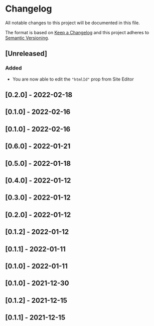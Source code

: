 # Changelog

All notable changes to this project will be documented in this file.

The format is based on [Keep a Changelog](http://keepachangelog.com/en/1.0.0/)
and this project adheres to [Semantic Versioning](http://semver.org/spec/v2.0.0.html).

## [Unreleased]
### Added
- You are now able to edit the `"htmlId"` prop from Site Editor

## [0.2.0] - 2022-02-18

## [0.1.0] - 2022-02-16

## [0.1.0] - 2022-02-16

## [0.6.0] - 2022-01-21

## [0.5.0] - 2022-01-18

## [0.4.0] - 2022-01-12

## [0.3.0] - 2022-01-12

## [0.2.0] - 2022-01-12

## [0.1.2] - 2022-01-12

## [0.1.1] - 2022-01-11

## [0.1.0] - 2022-01-11

## [0.1.0] - 2021-12-30

## [0.1.2] - 2021-12-15

## [0.1.1] - 2021-12-15

